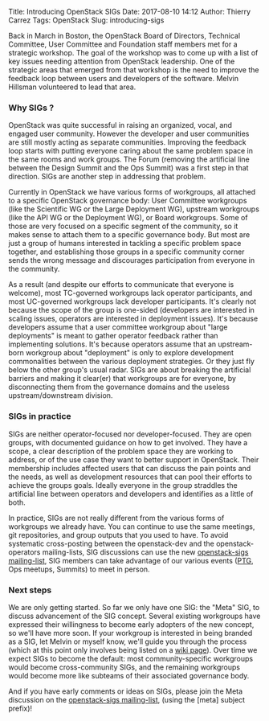 Title: Introducing OpenStack SIGs
Date: 2017-08-10 14:12
Author: Thierry Carrez
Tags: OpenStack
Slug: introducing-sigs

Back in March in Boston, the OpenStack Board of Directors, Technical Committee,
User Committee and Foundation staff members met for a strategic workshop. The
goal of the workshop was to come up with a list of key issues needing attention
from OpenStack leadership. One of the strategic areas that emerged from that
workshop is the need to improve the feedback loop between users and developers
of the software. Melvin Hillsman volunteered to lead that area.

### Why SIGs ?

OpenStack was quite successful in raising an organized, vocal, and engaged
user community. However the developer and user communities are still mostly
acting as separate communities. Improving the feedback loop starts with
putting everyone caring about the same problem space in the same rooms and
work groups. The Forum (removing the artificial line between the Design Summit
and the Ops Summit) was a first step in that direction. SIGs are another step
in addressing that problem.

Currently in OpenStack we have various forms of workgroups, all attached to
a specific OpenStack governance body: User Committee workgroups (like the
Scientific WG or the Large Deployment WG), upstream workgroups (like the API
WG or the Deployment WG), or Board workgroups. Some of those are very focused
on a specific segment of the community, so it makes sense to attach them to a
specific governance body. But most are just a group of humans interested in
tackling a specific problem space together, and establishing those groups in
a specific community corner sends the wrong message and discourages
participation from everyone in the community.

As a result (and despite our efforts to communicate that everyone is welcome),
most TC-governed workgroups lack operator participants, and most UC-governed
workgroups lack developer participants. It's clearly not because the scope
of the group is one-sided (developers are interested in scaling issues,
operators are interested in deployment issues). It's because developers
assume that a user committee workgroup about "large deployments" is meant
to gather operator feedback rather than implementing solutions. It's because
operators assume that an upstream-born workgroup about "deployment" is only
to explore development commonalities between the various deployment strategies.
Or they just fly below the other group's usual radar. SIGs are about breaking
the artificial barriers and making it clear(er) that workgroups are for
everyone, by disconnecting them from the governance domains and the useless
upstream/downstream division.

### SIGs in practice

SIGs are neither operator-focused nor developer-focused. They are open groups,
with documented guidance on how to get involved. They have a scope, a clear
description of the problem space they are working to address, or of the use
case they want to better support in OpenStack. Their membership includes
affected users that can discuss the pain points and the needs, as well as
development resources that can pool their efforts to achieve the groups goals.
Ideally everyone in the group straddles the artificial line between operators
and developers and identifies as a little of both.

In practice, SIGs are not really different from the various forms of workgroups
we already have. You can continue to use the same meetings, git repositories,
and group outputs that you used to have. To avoid systematic cross-posting
between the openstack-dev and the openstack-operators mailing-lists, SIG
discussions can use the new [openstack-sigs mailing-list](http://lists.openstack.org/cgi-bin/mailman/listinfo/openstack-sigs),
SIG members can take advantage of our various events ([PTG](https://www.openstack.org/ptg),
Ops meetups, Summits) to meet in person.

### Next steps

We are only getting started. So far we only have one SIG: the "Meta" SIG, to
discuss advancement of the SIG concept. Several existing workgroups have
expressed their willingness to become early adopters of the new concept, so
we'll have more soon. If your workgroup is interested in being branded as a
SIG, let Melvin or myself know, we'll guide you through the process (which at
this point only involves being listed on a
[wiki page](https://wiki.openstack.org/wiki/OpenStack_SIGs)). Over time we
expect SIGs to become the default: most community-specific workgroups would
become cross-community SIGs, and the remaining workgroups would become more
like subteams of their associated governance body.

And if you have early comments or ideas on SIGs, please join the Meta
discussion on the
[openstack-sigs mailing-list](http://lists.openstack.org/cgi-bin/mailman/listinfo/openstack-sigs),
(using the [meta] subject prefix)!
